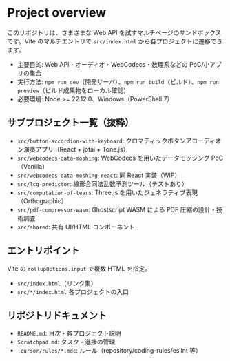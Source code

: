# Project overview

このリポジトリは、さまざまな Web API を試すマルチページのサンドボックスです。Vite のマルチエントリで `src/index.html` から各プロジェクトに遷移できます。

- 主要目的: Web API・オーディオ・WebCodecs・数理系などの PoC/小アプリの集合
- 実行方法: `npm run dev`（開発サーバ）、`npm run build`（ビルド）、`npm run preview`（ビルド成果物をローカル確認）
- 必要環境: Node >= 22.12.0、Windows（PowerShell 7）

## サブプロジェクト一覧（抜粋）

- `src/button-accordion-with-keyboard`: クロマティックボタンアコーディオン演奏アプリ（React + jotai + Tone.js）
- `src/webcodecs-data-moshing`: WebCodecs を用いたデータモッシング PoC（Vanilla）
- `src/webcodecs-data-moshing-react`: 同 React 実装（WIP）
- `src/lcg-predictor`: 線形合同法乱数予測ツール（テストあり）
- `src/computation-of-tears`: Three.js を用いたジェネラティブ表現（Orthographic）
- `src/pdf-compressor-wasm`: Ghostscript WASM による PDF 圧縮の設計・技術調査
- `src/shared`: 共有 UI/HTML コンポーネント

## エントリポイント

Vite の `rollupOptions.input` で複数 HTML を指定。

- `src/index.html`（リンク集）
- `src/*/index.html` 各プロジェクトの入口

## リポジトリドキュメント

- `README.md`: 目次・各プロジェクト説明
- `Scratchpad.md`: タスク・進捗の管理
- `.cursor/rules/*.mdc`: ルール（repository/coding-rules/eslint 等）